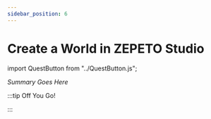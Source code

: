 ```yaml
---
sidebar_position: 6
---
```


# Create a World in ZEPETO Studio
import QuestButton from "../QuestButton.js";

_Summary Goes Here_

:::tip Off You Go!

<QuestButton text="Quest" />

:::

